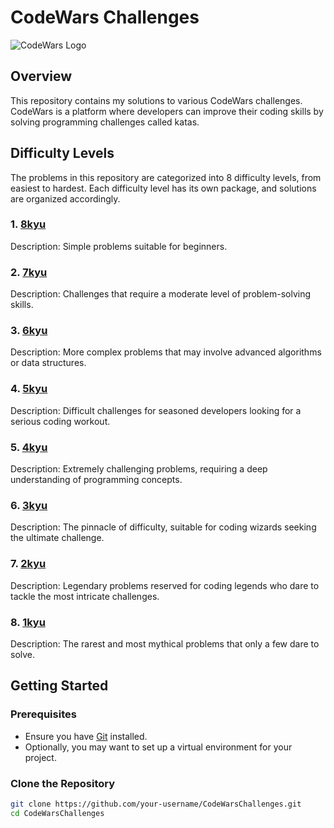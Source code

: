 # CodeWars Challenges

![CodeWars Logo](/home/sebczak/Downloads/dark-text-logo-origin.png)

## Overview

This repository contains my solutions to various CodeWars challenges. CodeWars is a platform where developers can improve their coding skills by solving programming challenges called katas.

## Difficulty Levels

The problems in this repository are categorized into 8 difficulty levels, from easiest to hardest. Each difficulty level has its own package, and solutions are organized accordingly.

### 1. [8kyu](https:///github.com/Sebczak/CodeWarsChallanges/tree/main/src/main/java/com/codewars/tier8)

Description: Simple problems suitable for beginners.

### 2. [7kyu](https:///github.com/Sebczak/CodeWarsChallanges/tree/main/src/main/java/com/codewars/tier7)

Description: Challenges that require a moderate level of problem-solving skills.

### 3. [6kyu](https:///github.com/Sebczak/CodeWarsChallanges/tree/main/src/main/java/com/codewars/tier6)

Description: More complex problems that may involve advanced algorithms or data structures.

### 4. [5kyu](https:///github.com/Sebczak/CodeWarsChallanges/tree/main/src/main/java/com/codewars/tier5)

Description: Difficult challenges for seasoned developers looking for a serious coding workout.

### 5. [4kyu](https:///github.com/Sebczak/CodeWarsChallanges/tree/main/src/main/java/com/codewars/tier4)

Description: Extremely challenging problems, requiring a deep understanding of programming concepts.

### 6. [3kyu](https:///github.com/Sebczak/CodeWarsChallanges/tree/main/src/main/java/com/codewars/tier3)

Description: The pinnacle of difficulty, suitable for coding wizards seeking the ultimate challenge.

### 7. [2kyu](https:///github.com/Sebczak/CodeWarsChallanges/tree/main/src/main/java/com/codewars/tier2)

Description: Legendary problems reserved for coding legends who dare to tackle the most intricate challenges.

### 8. [1kyu](https:///github.com/Sebczak/CodeWarsChallanges/tree/main/src/main/java/com/codewars/tier1)

Description: The rarest and most mythical problems that only a few dare to solve.

## Getting Started

### Prerequisites

- Ensure you have [Git](https://git-scm.com/) installed.
- Optionally, you may want to set up a virtual environment for your project.

### Clone the Repository

```bash
git clone https://github.com/your-username/CodeWarsChallenges.git
cd CodeWarsChallenges

